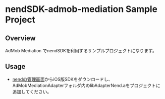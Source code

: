 # nendSDK-admob-mediation Sample Project

## Overview
AdMob Mediation でnendSDKを利用するサンプルプロジェクトになります。  

## Usage
* [nendの管理画面](https://www.nend.net/admin/login)からiOS版SDKをダウンロードし、AdMobMediationAdapterフォルダ内のlibAdapterNend.aをプロジェクトに追加してください。
